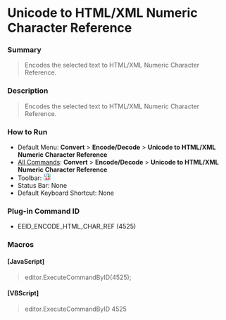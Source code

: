 # Unicode to HTML/XML Numeric Character Reference

### Summary

> Encodes the selected text to HTML/XML Numeric Character Reference.

### Description

> Encodes the selected text to HTML/XML Numeric Character Reference.

### How to Run

- Default Menu: **Convert** \> **Encode/Decode** \> **Unicode to HTML/XML Numeric Character Reference**
- [All Commands](../tools/all_commands): **Convert** \> **Encode/Decode** \> **Unicode to HTML/XML Numeric Character Reference**
- Toolbar:
![](../../images/uni2html24x16.gif)
- Status Bar: None
- Default Keyboard Shortcut: None

### Plug-in Command ID

- EEID\_ENCODE\_HTML\_CHAR\_REF (4525)

### Macros

#### \[JavaScript\]

> editor.ExecuteCommandByID(4525);

#### \[VBScript\]

> editor.ExecuteCommandByID 4525
